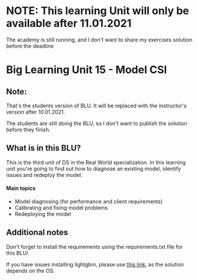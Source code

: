 # NOTE: This learning Unit will only be available after 11.01.2021
The academy is still running, and I don't want to share my exercises solution before the deadline

# Big Learning Unit 15 - Model CSI

## Note:
That's the students version of BLU. It will be replaced with the instructor's version after 10.01.2021.

The students are still doing the BLU, so I don't want to publish the solution before they finish.

## What is in this BLU?

This is the third unit of DS in the Real World specialization. In this learning unit you're going to find out how to diagnose an existing model, identify issues and redeploy the model. 

#### Main topics

- Model diagnosing (for performance and client requirements)
- Calibrating and fixing model problems
- Redeploying the model

## Additional notes
Don't forget to install the requirements using the requirements.txt file for this BLU!

If you have issues installing lightgbm, please use [this link](https://lightgbm.readthedocs.io/en/latest/Installation-Guide.html), as the solution depends on the OS.
